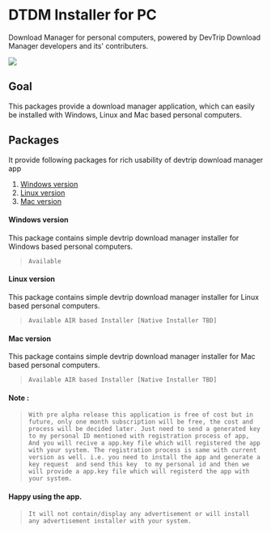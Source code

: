 # DTDM Installer for PC
Download Manager for personal computers, powered by DevTrip Download Manager developers and its' contributers.

![](https://cdn.rawgit.com/kavindraD/devtripVideo/master/simple/FlashVideoPlayer/Flash-AS3/doc/img/icon128x128.png)

## Goal

This packages provide a download manager application, which can easily be installed with Windows, Linux and Mac based personal computers.

## Packages 

It provide following packages for rich usability of devtrip download manager app 

1. [Windows version](#windows-version)
2. [Linux version](#linux-version)
3. [Mac version](#mac-version)

#### Windows version

This package contains simple devtrip download manager installer for Windows based personal computers. 
>`Available`

#### Linux version

This package contains simple devtrip download manager installer for Linux based personal computers. 
>`Available AIR based Installer [Native Installer TBD]`

#### Mac version

This package contains simple devtrip download manager installer for Mac based personal computers.
>`Available AIR based Installer [Native Installer TBD]`

#### Note :

>`With pre alpha release this application is free of cost but in future, only one month subscription will be free, the cost and process will be decided later. Just need to send a generated key to my personal ID mentioned with registration process of app, And you will recive a app.key file which will registered the app with your system. The registration process is same with current version as well. i.e. you need to install the app and generate a key request  and send this key  to my personal id and then we will provide a app.key file which will registerd the app with your system.`

#### Happy using the app.

>`It will not contain/display any advertisement or will install any advertisement installer with your system.`
